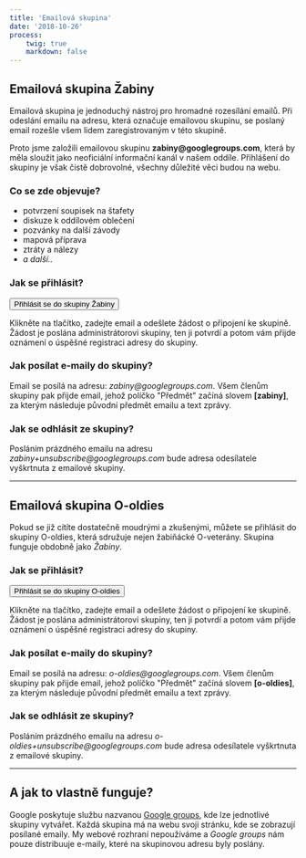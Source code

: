 ```yaml
---
title: 'Emailová skupina'
date: '2018-10-26'
process:
    twig: true
    markdown: false
---
```


<h2 id="zabiny">Emailová skupina Žabiny</h2>
<p>Emailová skupina je jednoduchý nástroj pro hromadné rozesílání emailů. Při odeslání emailu na adresu, která označuje emailovou skupinu, se poslaný email rozešle všem lidem zaregistrovaným v této skupině. </p>
<p>Proto jsme založili emailovou skupinu <b>zabiny@googlegroups.com</b>, která by měla sloužit jako neoficiální informační kanál v našem oddíle. Přihlášení do skupiny je však čistě dobrovolné, všechny důležité věci budou na webu. </p>
<h3>Co se zde objevuje?</h3>
<ul>
    <li>potvrzení soupisek na štafety</li>
    <li>diskuze k oddílovém oblečení</li>
    <li>pozvánky na další závody</li>
    <li>mapová příprava</li>
    <li>ztráty a nálezy</li>
    <li><em>a další..</em></li>
</ul>
<h3>Jak se přihlásit? </h3>
    <form class="pure-form pure-form-aligned" action="https://groups.google.com/forum/#!forum/zabiny/join" target="_blank">
        <input type="submit" value="Přihlásit se do skupiny Žabiny">
    </form>
    <p>Klikněte na tlačítko, zadejte email a odešlete žádost o připojení ke skupině. Žádost je poslána administrátorovi skupiny, ten ji potvrdí a potom vám přijde oznámení o úspěšné registraci adresy do skupiny. </p>
<h3>Jak posílat e-maily do skupiny? </h3>
    <p>Email se posílá na adresu: <em>zabiny@googlegroups.com</em>. Všem členům skupiny pak přijde email, jehož políčko "Předmět" začíná slovem <b>[zabiny]</b>, za kterým následuje původní předmět emailu a text zprávy. </p>
<h3>Jak se odhlásit ze skupiny?</h3>
    <p>Posláním prázdného emailu na adresu <em>zabiny+unsubscribe@googlegroups.com</em> bude adresa odesílatele vyškrtnuta z emailové skupiny. </p>
<hr>
<h2 id="oldies">Emailová skupina O-oldies</h2>
    <p>Pokud se již cítíte dostatečně moudrými a zkušenými, můžete se přihlásit do skupiny O-oldies, která sdružuje nejen žabiňácké O-veterány. Skupina funguje obdobně jako <em>Žabiny</em>. </p>
    <h3>Jak se přihlásit? </h3>
    <form class="pure-form pure-form-aligned" action="https://groups.google.com/forum/#!forum/o-oldies/join" target="_blank">
        <input type="submit" value="Přihlásit se do skupiny O-oldies">
    </form>
    <p>Klikněte na tlačítko, zadejte email a odešlete žádost o připojení ke skupině. Žádost je poslána administrátorovi skupiny, ten ji potvrdí a potom vám přijde oznámení o úspěšné registraci adresy do skupiny. </p>
<h3>Jak posílat e-maily do skupiny? </h3>
    <p>Email se posílá na adresu: <em>o-oldies@googlegroups.com</em>. Všem členům skupiny pak přijde email, jehož políčko "Předmět" začíná slovem <b>[o-oldies]</b>, za kterým následuje původní předmět emailu a text zprávy. </p>
<h3>Jak se odhlásit ze skupiny?</h3>
    <p>Posláním prázdného emailu na adresu <em>o-oldies+unsubscribe@googlegroups.com</em> bude adresa odesílatele vyškrtnuta z emailové skupiny. </p>
<hr>
<h2 id='funguje'>A jak to vlastně funguje? </h2>
<p>Google poskytuje službu nazvanou <a href="https://groups.google.com/forum/#!overview">Google groups</a>, kde lze jednotlivé skupiny vytvářet. Každá skupina má na webu svoji stránku, kde se zobrazují posílané emaily. My webové rozhraní nepoužíváme a <em>Google groups</em> nám pouze distribuuje e-maily, které na skupinovou adresu byly poslány. </p>